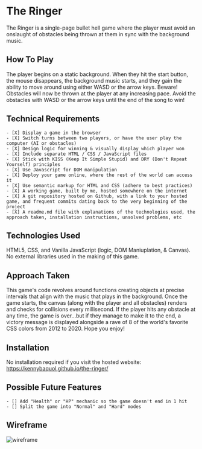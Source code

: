 # The Ringer
The Ringer is a single-page bullet hell game where the player must avoid an onslaught of obstacles being thrown at them in sync with the background music.

## How To Play
The player begins on a static background. When they hit the start button, the mouse disappears, the background music starts, and they gain the ability to move around using either WASD or the arrow keys. Beware! Obstacles will now be thrown at the player at any increasing pace. Avoid the obstacles with WASD or the arrow keys until the end of the song to win!

## Technical Requirements
```
- [X] Display a game in the browser
- [X] Switch turns between two players, or have the user play the computer (AI or obstacles)
- [X] Design logic for winning & visually display which player won
- [X] Include separate HTML / CSS / JavaScript files	
- [X] Stick with KISS (Keep It Simple Stupid) and DRY (Don't Repeat Yourself) principles	
- [X] Use Javascript for DOM manipulation 	
- [X] Deploy your game online, where the rest of the world can access it
- [X] Use semantic markup for HTML and CSS (adhere to best practices)	
- [X] A working game, built by me, hosted somewhere on the internet	
- [X] A git repository hosted on Github, with a link to your hosted game, and frequent commits dating back to the very beginning of the project	
- [X] A readme.md file with explanations of the technologies used, the approach taken, installation instructions, unsolved problems, etc
```

## Technologies Used
HTML5, CSS, and Vanilla JavaScript (logic, DOM Maniuplation, & Canvas). No external libraries used in the making of this game.

## Approach Taken
This game's code revolves around functions creating objects at precise intervals that align with the music that plays in the background. Once the game starts, the canvas (along with the player and all obstacles) renders and checks for collisions every millisecond. If the player hits any obstacle at any time, the game is over...but if they manage to make it to the end, a victory message is displayed alongside a rave of 8 of the world's favorite CSS colors from 2012 to 2020. Hope you enjoy!

## Installation
No installation required if you visit the hosted website: 
https://kennybaquol.github.io/the-ringer/

## Possible Future Features
```
- [] Add "Health" or "HP" mechanic so the game doesn't end in 1 hit
- [] Split the game into "Normal" and "Hard" modes
```

## Wireframe
![wireframe](https://github.com/kennybaquol/working-title/blob/3e4c8e7e8c4cb951b2aeb8c778a837163533fbc2/imgs/project-1-wireframe.jpg)